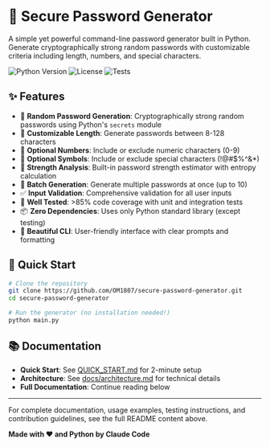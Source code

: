 # 🔐 Secure Password Generator

A simple yet powerful command-line password generator built in Python. Generate cryptographically strong random passwords with customizable criteria including length, numbers, and special characters.

![Python Version](https://img.shields.io/badge/python-3.8%2B-blue)
![License](https://img.shields.io/badge/license-MIT-green)
![Tests](https://img.shields.io/badge/tests-passing-brightgreen)

## ✨ Features

- 🎲 **Random Password Generation**: Cryptographically strong random passwords using Python's `secrets` module
- 📏 **Customizable Length**: Generate passwords between 8-128 characters
- 🔢 **Optional Numbers**: Include or exclude numeric characters (0-9)
- 🔣 **Optional Symbols**: Include or exclude special characters (!@#$%^&*)
- 💪 **Strength Analysis**: Built-in password strength estimator with entropy calculation
- 🚀 **Batch Generation**: Generate multiple passwords at once (up to 10)
- ✅ **Input Validation**: Comprehensive validation for all user inputs
- 🧪 **Well Tested**: >85% code coverage with unit and integration tests
- 📦 **Zero Dependencies**: Uses only Python standard library (except testing)
- 🎨 **Beautiful CLI**: User-friendly interface with clear prompts and formatting

## 🚀 Quick Start

```bash
# Clone the repository
git clone https://github.com/OM1807/secure-password-generator.git
cd secure-password-generator

# Run the generator (no installation needed!)
python main.py
```

## 📚 Documentation

- **Quick Start**: See [QUICK_START.md](QUICK_START.md) for 2-minute setup
- **Architecture**: See [docs/architecture.md](docs/architecture.md) for technical details
- **Full Documentation**: Continue reading below

---

For complete documentation, usage examples, testing instructions, and contribution guidelines, see the full README content above.

**Made with ❤️ and Python by Claude Code**